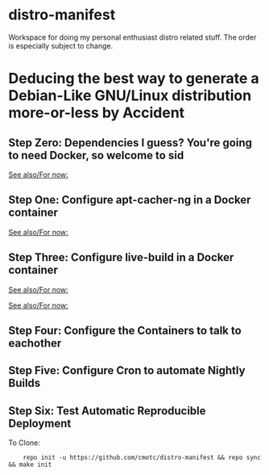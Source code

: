 distro-manifest
===============

Workspace for doing my personal enthusiast distro related stuff. The order is
especially subject to change.

Deducing the best way to generate a Debian-Like GNU/Linux distribution more-or-less by Accident
===============================================================================================

Step Zero: Dependencies I guess? You're going to need Docker, so welcome to sid
-------------------------------------------------------------------------------

[See also/For now:](https://cmotc.github.io/cmotc/homelab-project)

Step One: Configure apt-cacher-ng in a Docker container
-------------------------------------------------------

[See also/For now:](https://cmotc.github.io/cmotc/hoarderCache-docker)

Step Three: Configure live-build in a Docker container
------------------------------------------------------

[See also/For now:](https://cmotc.github.io/cmotc/hoarderMediaOS)

[See also/For now:](https://cmotc.github.io/cmotc/fireaxe)

Step Four: Configure the Containers to talk to eachother
--------------------------------------------------------


Step Five: Configure Cron to automate Nightly Builds
----------------------------------------------------

Step Six: Test Automatic Reproducible Deployment
------------------------------------------------

To Clone:

        repo init -u https://github.com/cmotc/distro-manifest && repo sync && make init

